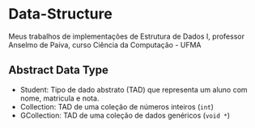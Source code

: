 # Data-Structure

Meus trabalhos de implementações de Estrutura de Dados I, professor Anselmo de Paiva, curso Ciência da Computação - UFMA

## Abstract Data Type
- Student: Tipo de dado abstrato (TAD) que representa um aluno com nome, matricula e nota.
- Collection: TAD de uma coleção de números inteiros (`int`)
- GCollection: TAD de uma coleção de dados genéricos (`void *`)
